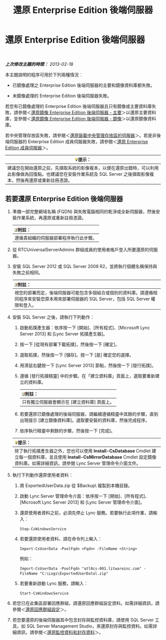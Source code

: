 ﻿---
title: 還原 Enterprise Edition 後端伺服器
TOCTitle: 還原 Enterprise Edition 後端伺服器
ms:assetid: 1450eb4e-3315-4d02-8f02-6e1791fb1550
ms:mtpsurl: https://technet.microsoft.com/zh-tw/library/Hh202163(v=OCS.15)
ms:contentKeyID: 52056055
ms.date: 08/10/2015
mtps_version: v=OCS.15
ms.translationtype: HT
---

# 還原 Enterprise Edition 後端伺服器

 

_**上次修改主題的時間：** 2013-02-18_

本主題說明的程序可用於下列兩種情況︰

  - 已鏡像處理之 Enterprise Edition 後端伺服器的主要和鏡像資料庫都失敗。

  - 未鏡像處理的 Enterprise Edition 後端伺服器失敗。

若您有已鏡像處理的 Enterprise Edition 後端伺服器且只有鏡像或主要資料庫失敗，請參閱＜[還原鏡像 Enterprise Edition 後端伺服器 - 主要](lync-server-2013-restoring-a-mirrored-enterprise-edition-back-end-server-primary.md)＞以還原主要資料庫，並參閱＜[還原鏡像 Enterprise Edition 後端伺服器 - 鏡像](lync-server-2013-restoring-a-mirrored-enterprise-edition-back-end-server-mirror.md)＞以還原鏡像資料庫。

若中央管理存放區失敗，請參閱＜[還原裝載中央管理存放區的伺服器](lync-server-2013-restoring-the-server-hosting-the-central-management-store.md)＞。若是非後端伺服器的 Enterprise Edition 成員伺服器失敗，請參閱＜[還原 Enterprise Edition 成員伺服器](lync-server-2013-restoring-an-enterprise-edition-member-server.md)＞。

<table>
<thead>
<tr class="header">
<th><img src="images/JJ205025.tip(OCS.15).gif" title="tip" alt="tip" />提示：</th>
</tr>
</thead>
<tbody>
<tr class="odd">
<td>建議您在開始還原之前，先擷取系統的影像複本，以便在還原出錯時，可以利用此影像做為回復點。也建議您在安裝作業系統及 SQL Server 之後擷取影像複本，然後再還原或重新註冊憑證。</td>
</tr>
</tbody>
</table>


## 若要還原 Enterprise Edition 後端伺服器

1.  準備一部完整網域名稱 (FQDN) 與失敗電腦相同的乾淨或全新伺服器，然後安裝作業系統，再還原或重新註冊憑證。
    
    <table>
    <thead>
    <tr class="header">
    <th><img src="images/Gg398811.note(OCS.15).gif" title="note" alt="note" />附註：</th>
    </tr>
    </thead>
    <tbody>
    <tr class="odd">
    <td>遵循貴組織的伺服器部署程序執行此步驟。</td>
    </tr>
    </tbody>
    </table>


2.  從 RTCUniversalServerAdmins 群組成員的使用者帳戶登入所要還原的伺服器。

3.  安裝 SQL Server 2012 或 SQL Server 2008 R2，並將執行個體名稱保持與失敗之前相同。
    
    <table>
    <thead>
    <tr class="header">
    <th><img src="images/Gg398811.note(OCS.15).gif" title="note" alt="note" />附註：</th>
    </tr>
    </thead>
    <tbody>
    <tr class="odd">
    <td>視您的部署而定，後端伺服器可能包含多個組合或個別的資料庫。請遵循相同程序來安裝您原本用來部署伺服器的 SQL Server，包括 SQL Server 權限和登入。</td>
    </tr>
    </tbody>
    </table>


4.  安裝 SQL Server 之後，請執行下列動作：
    
    1.  啟動拓撲產生器：依序按一下 \[開始\]、\[所有程式\]、\[Microsoft Lync Server 2013\] 和 \[Lync Server 拓撲產生器\]。
    
    2.  按一下 \[從現有部署下載拓撲\]，然後按一下 \[確定\]。
    
    3.  選取拓撲，然後按一下 \[儲存\]。按一下 \[是\] 確定您的選擇。
    
    4.  用滑鼠右鍵按一下 \[Lync Server 2013\] 節點，然後按一下 \[發行拓撲\]。
    
    5.  遵循 \[發行拓撲精靈\] 中的步驟。在「建立資料庫」頁面上，選取要重新建立的資料庫。
        
        <table>
        <thead>
        <tr class="header">
        <th><img src="images/Gg398811.note(OCS.15).gif" title="note" alt="note" />附註：</th>
        </tr>
        </thead>
        <tbody>
        <tr class="odd">
        <td>只有獨立伺服器會顯示在 [建立資料庫] 頁面上。</td>
        </tr>
        </tbody>
        </table>
    
    6.  若要還原已鏡像處理的後端伺服器，請繼續遵循精靈中其餘的步驟，直到出現提示 \[建立鏡像資料庫\]。選取要安裝的資料庫，然後完成程序。
    
    7.  依序執行精靈中剩餘的步驟，然後按一下 \[完成\]。
    
    <table>
    <thead>
    <tr class="header">
    <th><img src="images/JJ205025.tip(OCS.15).gif" title="tip" alt="tip" />提示：</th>
    </tr>
    </thead>
    <tbody>
    <tr class="odd">
    <td>除了執行拓撲產生器之外，您也可以使用 <strong>Install-CsDatabase</strong> Cmdlet 建立每一個資料庫，並且使用 <strong>Install-CsMirrorDatabase</strong> Cmdlet 設定鏡像資料庫。如需詳細資訊，請參閱 Lync Server 管理命令介面文件。</td>
    </tr>
    </tbody>
    </table>


5.  執行下列動作還原使用者資料：
    
    1.  將 ExportedUserData.zip 從 $Backup\\ 複製到本機目錄。
    
    2.  啟動 Lync Server 管理命令介面：依序按一下 \[開始\]、\[所有程式\]、\[Microsoft Lync Server 2013\] 和 \[Lync Server 管理命令介面\]。
    
    3.  還原使用者資料之前，必須先停止 Lync 服務。若要執行此項作業，請輸入︰
        
            Stop-CsWindowsService
    
    4.  若要還原使用者資料，請在命令列上輸入：
        
            Import-CsUserData -PoolFqdn <Fqdn> -FileName <String>
        
        例如：
        
            Import-CsUserData -PoolFqdn "atl0cs-001.litwareinc.com" -FileName "C:\Logs\ExportedUserDatal.zip"
    
    5.  若要重新啟動 Lync 服務，請輸入︰
        
            Start-CsWindowsService

6.  若您已在此集區部署回應群組，請還原回應群組設定資料。如需詳細資訊，請參閱＜[還原回應群組設定](lync-server-2013-restoring-response-group-settings.md)＞。

7.  若您要還原的後端伺服器其中包含封存與監控資料庫，請使用 SQL Server 工具，如 SQL Server Management Studio，來還原封存與監控資料。如需詳細資訊，請參閱＜[還原監控資料和封存資料](lync-server-2013-restoring-monitoring-or-archiving-data.md)＞。

